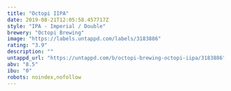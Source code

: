 ```yaml
---
title: "Octopi IIPA"
date: 2019-08-21T12:05:58.457717Z
style: "IPA - Imperial / Double"
brewery: "Octopi Brewing"
image: "https://labels.untappd.com/labels/3183886"
rating: "3.9"
description: ""
untappd_url: "https://untappd.com/b/octopi-brewing-octopi-iipa/3183886"
abv: "8.5"
ibu: "0"
robots: noindex,nofollow
---
```

